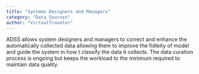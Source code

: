 ```yaml
---
title: "Systems Designers and Managers"
category: "Data Sources"
author: "VirtualTraveler"
---
```

ADSS allows system designers and managers to correct and enhance the automatically collected data allowing them to improve the fidleity of model and guide the system in how t classify the data it collects. The data curation process is ongoing but keeps the workload to the minimum required to maintain data quality. 